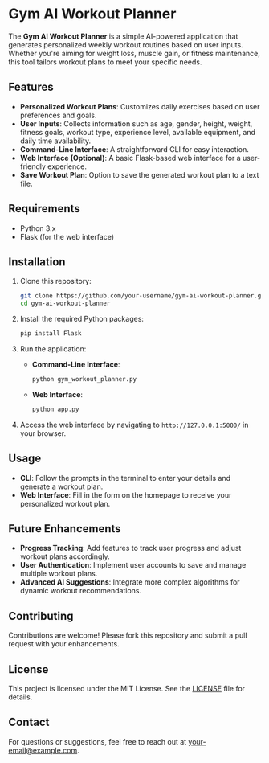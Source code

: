 # Gym AI Workout Planner

The **Gym AI Workout Planner** is a simple AI-powered application that generates personalized weekly workout routines based on user inputs. Whether you're aiming for weight loss, muscle gain, or fitness maintenance, this tool tailors workout plans to meet your specific needs.

## Features

- **Personalized Workout Plans**: Customizes daily exercises based on user preferences and goals.
- **User Inputs**: Collects information such as age, gender, height, weight, fitness goals, workout type, experience level, available equipment, and daily time availability.
- **Command-Line Interface**: A straightforward CLI for easy interaction.
- **Web Interface (Optional)**: A basic Flask-based web interface for a user-friendly experience.
- **Save Workout Plan**: Option to save the generated workout plan to a text file.

## Requirements

- Python 3.x
- Flask (for the web interface)

## Installation

1. Clone this repository:

    ```bash
    git clone https://github.com/your-username/gym-ai-workout-planner.git
    cd gym-ai-workout-planner
    ```

2. Install the required Python packages:

    ```bash
    pip install Flask
    ```

3. Run the application:

    - **Command-Line Interface**:

      ```bash
      python gym_workout_planner.py
      ```

    - **Web Interface**:

      ```bash
      python app.py
      ```

4. Access the web interface by navigating to `http://127.0.0.1:5000/` in your browser.

## Usage

- **CLI**: Follow the prompts in the terminal to enter your details and generate a workout plan.
- **Web Interface**: Fill in the form on the homepage to receive your personalized workout plan.

## Future Enhancements

- **Progress Tracking**: Add features to track user progress and adjust workout plans accordingly.
- **User Authentication**: Implement user accounts to save and manage multiple workout plans.
- **Advanced AI Suggestions**: Integrate more complex algorithms for dynamic workout recommendations.

## Contributing

Contributions are welcome! Please fork this repository and submit a pull request with your enhancements.

## License

This project is licensed under the MIT License. See the [LICENSE](LICENSE) file for details.

## Contact

For questions or suggestions, feel free to reach out at [your-email@example.com](mailto:your-email@example.com).
